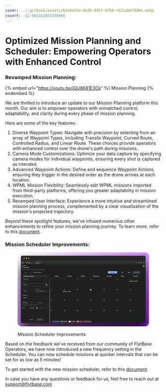 ```yaml
---
cover: ../.gitbook/assets/b2e4e23a-4e2b-4457-b756-c621ab67840e.webp
coverY: -12.685152057245068
---
```


# Optimized Mission Planning and Scheduler: Empowering Operators with Enhanced Control

### **Revamped Mission Planning:**

{% embed url="https://youtu.be/jQU8K81E3Ck" %}
Mission Planning
{% endembed %}

We are thrilled to introduce an update to our Mission Planning platform this month. Our aim is to empower operators with unmatched control, adaptability, and clarity during every phase of mission planning.

Here are some of the key features:

1. Diverse Waypoint Types: Navigate with precision by selecting from an array of Waypoint Types, including Transits Waypoint, Curved Route, Controlled Radius, and Linear Route. These choices provide operators with enhanced control over the drone's path during missions.
2. Camera Mode Customizations: Optimize your data capture by specifying camera modes for individual waypoints, ensuring every shot is captured as intended.
3. Advanced Waypoint Actions: Define and sequence Waypoint Actions, ensuring they trigger in the desired order as the drone arrives at each location.
4. WPML Mission Flexibility: Seamlessly edit WPML missions imported from third-party platforms, offering you greater adaptability in mission execution.
5. Revamped User Interface: Experience a more intuitive and streamlined mission planning process, complemented by a clear visualization of the mission's projected trajectory.

Beyond these spotlight features, we've infused numerous other enhancements to refine your mission planning journey. To learn more, refer to this [document](https://docs-dji.flytbase.com/pre-flight-modules/planning/mission-planning/path-mission).

### **Mission Scheduler Improvements:**

<figure><img src="../.gitbook/assets/image (14).png" alt=""><figcaption><p>Mission Scheduler Improvements</p></figcaption></figure>

Based on the feedback we've received from our community of FlytBase Operators, we have now introduced a new frequency setting in the Scheduler. You can now schedule missions at quicker intervals that can be set for as low as 5 minutes!

To get started with the new mission scheduler, refer to this [document](https://docs-dji.flytbase.com/pre-flight-modules/planning/mission-scheduler).

In case you have any questions or feedback for us, feel free to reach out at [support@flytbase.com](mailto:support@flytbase.com)

